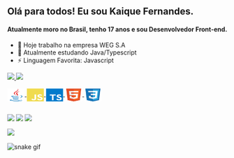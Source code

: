 ## Olá para todos! Eu sou Kaique Fernandes.

#### Atualmente moro no Brasil, tenho 17 anos e sou Desenvolvedor Front-end.

- 🔭 Hoje trabalho na empresa WEG S.A
- 🌱 Atualmente estudando Java/Typescript
- ⚡ Linguagem Favorita: Javascript

<div>
  <a href="https://github.com/KaiqueFLH">
  <img height="200em" src="https://github-readme-stats.vercel.app/api?username=KaiqueFLH&show_icons=true&theme=dark#gh-dark-mode-only"/>
  <img height="200em" src="https://github-readme-stats.vercel.app/api/top-langs/?username=KaiqueFLH&layout=donut&theme=dark"/>
</div>
  
  
<div style="display: inline_block"><br>
  <img align="center" alt="Java" height="30" width="40" src="https://raw.githubusercontent.com/devicons/devicon/master/icons/java/java-original.svg"/>
  <img align="center" alt="Js" height="30" width="40" src="https://raw.githubusercontent.com/devicons/devicon/master/icons/javascript/javascript-plain.svg">
  <img align="center" alt="Ts" height="30" width="40" src="https://raw.githubusercontent.com/devicons/devicon/master/icons/typescript/typescript-plain.svg">
  <img align="center" alt="HTML" height="30" width="40" src="https://raw.githubusercontent.com/devicons/devicon/master/icons/html5/html5-original.svg">
  <img align="center" alt="CSS" height="30" width="40" src="https://raw.githubusercontent.com/devicons/devicon/master/icons/css3/css3-original.svg">
</div>
  
##

<div>
  <a href="https://instagram.com/limaaxz__" target="_blank"><img src="https://img.shields.io/badge/-Instagram-%23E4405F?style=for-the-badge&logo=instagram&logoColor=white" target="_blank"></a>
  <a href = "mailto:kaiquef.homem@gmail.com"><img src="https://img.shields.io/badge/Gmail-D14836?style=for-the-badge&logo=gmail&logoColor=white" target="_blank"></a>
  <a href="#" target="_blank"><img src="https://img.shields.io/badge/LinkedIn-0077B5?style=for-the-badge&logo=linkedin&logoColor=white" target="_blank"></a>
  <p><img src="https://profile-counter.glitch.me/KaiqueFLH/count.svg"/></p>
  
</div>

![snake gif](https://github.com/KaiqueFLH/KaiqueFLH/blob/output/github-contribution-grid-snake.svg)

